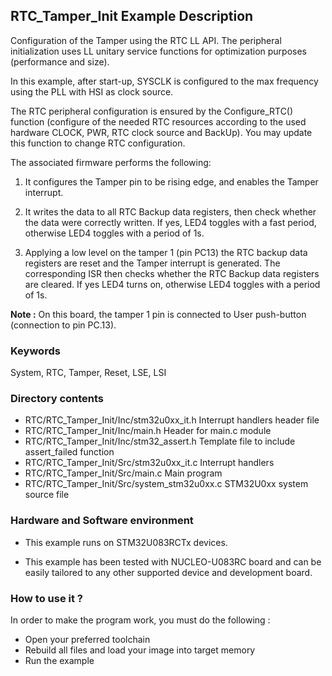 ﻿## <b>RTC_Tamper_Init Example Description</b>

Configuration of the Tamper using the RTC LL API. The peripheral initialization
uses LL unitary service functions for optimization purposes (performance and size).

In this example, after start-up, SYSCLK is configured to the max frequency using the PLL with
HSI as clock source.

The RTC peripheral configuration is ensured by the Configure_RTC() function
(configure of the needed RTC resources according to the used hardware CLOCK,
PWR, RTC clock source and BackUp). You may update this function to change RTC configuration.

The associated firmware performs the following:

1. It configures the Tamper pin to be rising edge, and enables the Tamper
   interrupt.

2. It writes the data to all RTC Backup data registers, then check whether the
   data were correctly written. If yes, LED4 toggles with a fast period,
   otherwise LED4 toggles with a period of 1s.

3. Applying a low level on the tamper 1 (pin PC13)
   the RTC backup data registers are reset and the Tamper interrupt is generated.
   The corresponding ISR then checks whether the RTC Backup data registers are cleared.
   If yes LED4 turns on, otherwise LED4 toggles with a period of 1s.

**Note :** On this board, the tamper 1 pin is connected to User push-button (connection to pin PC.13).

### <b>Keywords</b>

System, RTC, Tamper, Reset, LSE, LSI

### <b>Directory contents</b>

  - RTC/RTC_Tamper_Init/Inc/stm32u0xx_it.h     Interrupt handlers header file
  - RTC/RTC_Tamper_Init/Inc/main.h             Header for main.c module
  - RTC/RTC_Tamper_Init/Inc/stm32_assert.h     Template file to include assert_failed function
  - RTC/RTC_Tamper_Init/Src/stm32u0xx_it.c     Interrupt handlers
  - RTC/RTC_Tamper_Init/Src/main.c             Main program
  - RTC/RTC_Tamper_Init/Src/system_stm32u0xx.c STM32U0xx system source file


### <b>Hardware and Software environment</b>

  - This example runs on STM32U083RCTx devices.

  - This example has been tested with NUCLEO-U083RC board and can be
    easily tailored to any other supported device and development board.


### <b>How to use it ?</b>

In order to make the program work, you must do the following :

 - Open your preferred toolchain
 - Rebuild all files and load your image into target memory
 - Run the example


